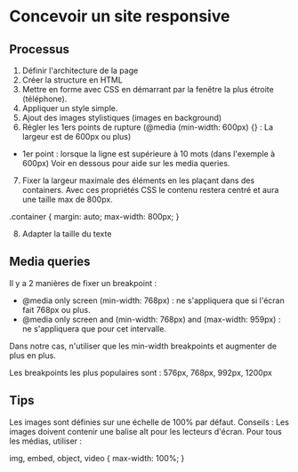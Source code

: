 # Concevoir un site responsive

## Processus

1. Définir l'architecture de la page
2. Créer la structure en HTML
3. Mettre en forme avec CSS en démarrant par la fenêtre la plus étroite (téléphone).
4. Appliquer un style simple.
5. Ajout des images stylistiques (images en background)
6. Régler les 1ers points de rupture (@media (min-width: 600px) {} : La largeur est de 600px ou plus)

- 1er point : lorsque la ligne est supérieure à 10 mots (dans l'exemple à 600px)
  Voir en dessous pour aide sur les media queries.

7. Fixer la largeur maximale des éléments en les plaçant dans des containers.
   Avec ces propriétés CSS le contenu restera centré et aura une taille max de 800px.

.container {
margin: auto;
max-width: 800px;
}

8. Adapter la taille du texte

## Media queries

Il y a 2 manières de fixer un breakpoint :

- @media only screen (min-width: 768px) : ne s'appliquera que si l'écran fait 768px ou plus.
- @media only screen and (min-width: 768px) and (max-width: 959px) : ne s'appliquera que pour cet intervalle.

Dans notre cas, n'utiliser que les min-width breakpoints et augmenter de plus en plus.

Les breakpoints les plus populaires sont : 576px, 768px, 992px, 1200px

## Tips

Les images sont définies sur une échelle de 100% par défaut.
Conseils :
Les images doivent contenir une balise alt pour les lecteurs d'écran.
Pour tous les médias, utiliser :

img, embed, object, video {
max-width: 100%;
}
